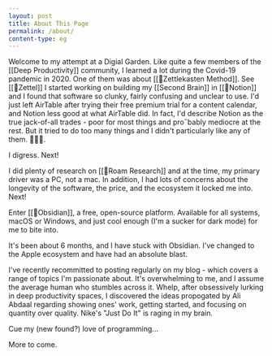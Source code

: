 ```yaml
---
layout: post
title: About This Page
permalink: /about/
content-type: eg
---
```

Welcome to my attempt at a Digial Garden. Like quite a few members of the [[Deep Productivity]] community, I learned a lot during the Covid-19 pandemic in 2020. One of them was about [[🧩Zettlekasten Method]]. See [[🧩Zettel]] I started working on building my [[Second Brain]] in [[🧩Notion]] and I found that software so clunky, fairly confusing and unclear to use. I'd just left AirTable after trying their free premium trial for a content calendar, and Notion less good at what AirTable did. In fact, I'd describe Notion as the true jack-of-all trades - poor for most things and pro˝bably mediocre at the rest. But it tried to do too many things and I didn't particularly like any of them. 🤷🏾‍♀️. 

I digress. Next!

I did plenty of research on [[🧩Roam Research]] and at the time, my primary driver was a PC, not a mac. In addition, I had lots of concerns about the longevity of the software, the price, and the ecosystem it locked me into. Next!

Enter [[🧩Obsidian]], a free, open-source platform. Available for all systems, macOS or Windows, and just cool enough (I'm a sucker for dark mode) for me to bite into. 

It's been about 6 months, and I have stuck with Obsidian. I've changed to the Apple ecosystem and have had an absolute blast. 

I've recently recommitted to posting regularly on my blog - which covers a range of topics I'm passionate about. It's overwhelming to me, and I assume the average human who stumbles across it. Whelp, after obsessively lurking in deep productivity spaces, I discovered the ideas propogated by Ali Abdaal regarding showing ones' work, getting started, and focusing on quantity over quality. Nike's "Just Do It" is raging in my brain. 

Cue my (new found?) love of programming... 

More to come. 